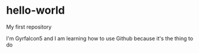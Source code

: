 # hello-world
My first repository


I'm Gyrfalcon5 and I am learning how to use Github because it's the thing to do
